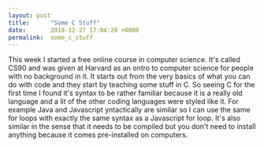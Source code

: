 ```yaml
---
layout: post
title:      "Some C Stuff"
date:       2018-12-27 17:04:29 +0000
permalink:  some_c_stuff
---
```



This week I started a free online course in computer science. It's called CS90 and was given at Harvard as an ontro to computer science for people with no background in it. It starts out from the very basics of what you can do with code and they start by teaching some stuff in C. So seeing C for the first time I found it's syntax to be rather familiar because it is a really old language and a lit of the other coding languages were styled like it. For example Java and Javascript yntactically are similar so I can use the same for loops with exactly the same syntax as a Javascript for loop. It's also similar in the sense that it needs to be compiled but you don't need to install anything because it comes pre-installed on computers. 
